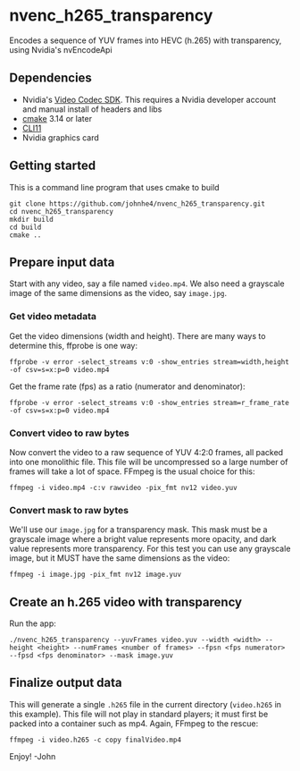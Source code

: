 # nvenc_h265_transparency
Encodes a sequence of YUV frames into HEVC (h.265) with transparency, using Nvidia's nvEncodeApi

## Dependencies
- Nvidia's [Video Codec SDK](https://developer.nvidia.com/nvidia-video-codec-SDK). This requires a Nvidia developer account and manual install of headers and libs
- [cmake](https://cmake.org) 3.14 or later
- [CLI11](https://github.com/CLIUtils/CLI11)
- Nvidia graphics card

## Getting started
This is a command line program that uses cmake to build

```
git clone https://github.com/johnhe4/nvenc_h265_transparency.git
cd nvenc_h265_transparency
mkdir build
cd build
cmake ..
```

## Prepare input data
Start with any video, say a file named `video.mp4`. We also need a grayscale image of the same dimensions as the video, say `image.jpg`.

### Get video metadata
Get the video dimensions (width and height).
There are many ways to determine this, ffprobe is one way:

`ffprobe -v error -select_streams v:0 -show_entries stream=width,height -of csv=s=x:p=0 video.mp4`

Get the frame rate (fps) as a ratio (numerator and denominator):

`ffprobe -v error -select_streams v:0 -show_entries stream=r_frame_rate -of csv=s=x:p=0 video.mp4`

### Convert video to raw bytes
Now convert the video to a raw sequence of YUV 4:2:0 frames, all packed into one monolithic file.
This file will be uncompressed so a large number of frames will take a lot of space.
FFmpeg is the usual choice for this:

`ffmpeg -i video.mp4 -c:v rawvideo -pix_fmt nv12 video.yuv`

### Convert mask to raw bytes
We'll use our `image.jpg` for a transparency mask. This mask must be a grayscale image where a bright value represents more opacity, and dark value represents more transparency.
For this test you can use any grayscale image, but it MUST have the same dimensions as the video:

`ffmpeg -i image.jpg -pix_fmt nv12 image.yuv`

## Create an h.265 video with transparency
Run the app:

`./nvenc_h265_transparency --yuvFrames video.yuv --width <width> --height <height> --numFrames <number of frames> --fpsn <fps numerator> --fpsd <fps denominator> --mask image.yuv`

## Finalize output data
This will generate a single `.h265` file in the current directory (`video.h265` in this example). 
This file will not play in standard players; it must first be packed into a container such as mp4.
Again, FFmpeg to the rescue:

`ffmpeg -i video.h265 -c copy finalVideo.mp4`

Enjoy!
-John
